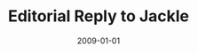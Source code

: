 ---
title: "Editorial Reply to Jackle"
date: 2009-01-01
authors_string: P. Fox, Peter Bandettini, J. Lancaster
authors:
   - P. Fox
   - Peter Bandettini
   - J. Lancaster
author_ids:
   - peter_bandettini
journal: 'Human Brain Mapping'
volume: 30
issue: 
pages: 1936-1937
book_title: ''
publisher: ''
abstract: ''
project_id: 
paper_url: 
doi: 
data_loc: ''
code_loc: ''
file: '/assets/publications//assets/publications/'
file_name: '/assets/publications/'
type: journal_article
pub_str: ' (2009) Human Brain Mapping 30: 1936-1937'
layout: publication 
---